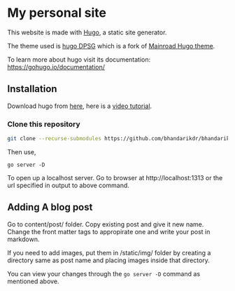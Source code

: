 # My personal site
This website is made with [Hugo](https://gohugo.io), a static site generator.

The theme used is [hugo DPSG](https://github.com/pfadfinder-konstanz/hugo-dpsg) which is a fork of [Mainroad Hugo theme](https://github.com/Vimux/Mainroad).

To learn more about hugo visit its documentation: https://gohugo.io/documentation/

## Installation

Download hugo from [here](https://gohugo.io/getting-started/installing/#windows), here is a [video tutorial](https://youtu.be/G7umPCU-8xc).

### Clone this repository
```sh
git clone --recurse-submodules https://github.com/bhandarikdr/bhandarikdr.github.io
```

Then use,

```
go server -D
```

To open up a localhost server. Go to browser at http://localhost:1313 or the url specified in output to above command.

## Adding A blog post
Go to content/post/ folder. Copy existing post and give it new name.
Change the front matter tags to appropirate one and write your post in markdown.

If you need to add images, put them in /static/img/ folder by creating a directory same as post name and placing images inside that directory.

You can view your changes through the `go server -D` command as mentioned above.
